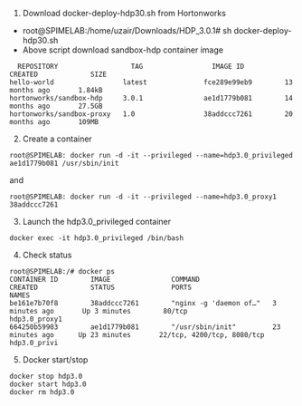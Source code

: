 1. Download docker-deploy-hdp30.sh from Hortonworks
  - root@SPIMELAB:/home/uzair/Downloads/HDP_3.0.1# sh docker-deploy-hdp30.sh
  - Above script download sandbox-hdp container image
```shell
  REPOSITORY                  TAG                 IMAGE ID            CREATED             SIZE
hello-world                 latest              fce289e99eb9        13 months ago       1.84kB
hortonworks/sandbox-hdp     3.0.1               ae1d1779b081        14 months ago       27.5GB
hortonworks/sandbox-proxy   1.0                 38addccc7261        20 months ago       109MB
```
2. Create a container
```shell 
root@SPIMELAB: docker run -d -it --privileged --name=hdp3.0_privileged ae1d1779b081 /usr/sbin/init
```
and 
```shell 
root@SPIMELAB: docker run -d -it --privileged --name=hdp3.0_proxy1 38addccc7261
```
3. Launch the hdp3.0_privileged container
```shell
docker exec -it hdp3.0_privileged /bin/bash
```
4. Check status
```shell
root@SPIMELAB:/# docker ps
CONTAINER ID        IMAGE               COMMAND                  CREATED             STATUS              PORTS                        NAMES
be161e7b70f8        38addccc7261        "nginx -g 'daemon of…"   3 minutes ago       Up 3 minutes        80/tcp                       hdp3.0_proxy1
664250b59903        ae1d1779b081        "/usr/sbin/init"         23 minutes ago      Up 23 minutes       22/tcp, 4200/tcp, 8080/tcp   hdp3.0_privi
```
5. Docker start/stop
```shell
docker stop hdp3.0
docker start hdp3.0
docker rm hdp3.0
```
